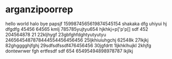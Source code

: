 # arganzipoorrep
hello world
halo
bye
papsjf
1599874565619874545154
shakaka
dfg
uhiyui
hj
dfgdfg
45456
64565
kmlj
785785yujtyu654
hjkhkj=p['p'p[]
sdf
452
204564878
21
22kljhygf
23gbfghfdghtyutyutyu
2465645487878444554456456456
25ljkhiuiuhgchj
62548k
27lkjkj
82ghgggghjfghj
29sdfsdfssdf476456456
30jgfdrtt
1ljkhklhujkl
2khjfg
dontewrwer
fgh
ertfesdf
sdf
654
65495494898978787
lkjlkj
